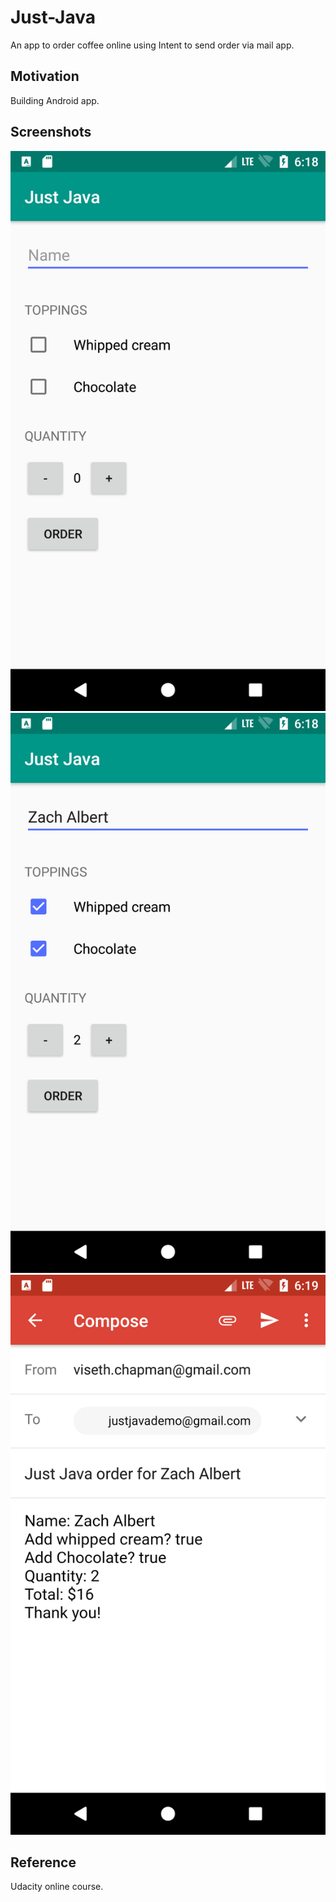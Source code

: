 # Just-Java
An app to order coffee online using Intent to send order via mail app.

## Motivation
Building Android app.

## Screenshots
![Alt text](/Screenshot1.png)
![Alt text](/Screenshot2.png)
![Alt text](/Screenshot3.png)

## Reference
Udacity online course.
